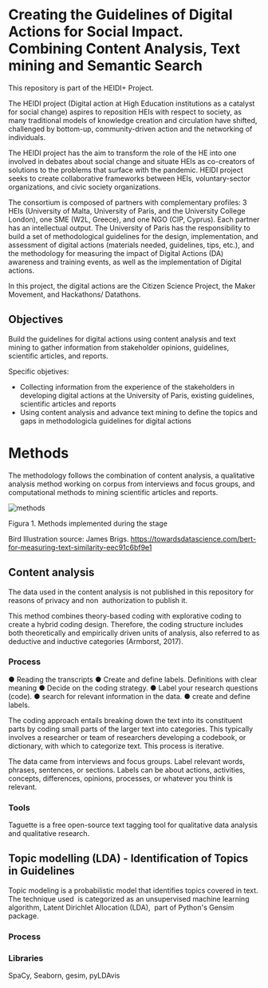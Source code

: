 # Creating the Guidelines of Digital Actions for Social Impact. Combining Content Analysis, Text mining and Semantic Search

This repository is part of the HEIDI+ Project. 

The HEIDI project (Digital action at High Education institutions as a catalyst for social change) aspires to reposition HEIs with respect to society, as many traditional models of knowledge creation and circulation have shifted, challenged by bottom-up, community-driven action and the networking of individuals. 

The HEIDI project has the aim to transform the role of the HE into one involved in debates about social change and situate HEIs as co-creators of solutions to the problems that surface with the pandemic. HEIDI project seeks to create collaborative frameworks between HEIs, voluntary-sector organizations, and civic society organizations.

The consortium is composed of partners with complementary profiles: 3 HEIs (University of Malta, University of Paris, and the University College London), one SME (W2L, Greece), and one NGO (CIP, Cyprus). Each partner has an intellectual output. The University of Paris has the responsibility to build a set of
methodological guidelines for the design, implementation, and assessment of digital actions (materials needed, guidelines, tips, etc.), and the methodology for measuring the impact of Digital Actions (DA) awareness and training events, as well as the implementation of Digital actions.

In this project, the digital actions are the Citizen Science Project, the Maker Movement, and Hackathons/ Datathons.

## Objectives

Build the guidelines for digital actions using content analysis and text mining to gather information from stakeholder opinions, guidelines, scientific articles, and reports.

Specific objetives: 
- Collecting information from  the experience of the stakeholders in developing digital actions at the University of Paris, existing guidelines, scientific articles and reports
- Using content analysis and advance text mining to define the topics and gaps in methodologicla guidelines for digital actions


# Methods
The methodology follows the combination of content analysis, a qualitative analysis method working on
corpus from interviews and focus groups, and computational methods to mining scientific articles and
reports.


![methods](http://url/to/img.png)


Figura 1. Methods implemented during the stage

Bird Illustration source: James Brigs.
https://towardsdatascience.com/bert-for-measuring-text-similarity-eec91c6bf9e1



## Content analysis
The data used in the content analysis is not published in this repository for reasons of privacy and non  authorization to publish it. 

This method combines theory-based coding with explorative coding to create a hybrid coding design. Therefore, the coding structure includes both theoretically and empirically driven units of analysis, also referred to as deductive and inductive categories (Armborst, 2017).

### Process
● Reading the transcripts
● Create and define labels. Definitions with clear meaning
● Decide on the coding strategy.
● Label your research questions (code).
● search for relevant information in the data.
● create and define labels.

The coding approach entails breaking down the text into its constituent parts by coding small parts of the larger text into categories. This typically involves a researcher or team of researchers developing a codebook, or dictionary, with which to categorize text. This process is iterative.

The data came from interviews and focus groups. Label relevant words, phrases, sentences, or sections. Labels can be about actions, activities, concepts, differences, opinions, processes, or whatever you think is relevant.

### Tools
Taguette is a free open-source text tagging tool for qualitative data analysis and qualitative research.


## Topic modelling (LDA) - Identification of Topics in Guidelines

Topic modeling is a probabilistic model that identifies topics covered in text. The technique used  is categorized as an unsupervised machine learning algorithm, Latent Dirichlet Allocation (LDA),  part of Python's Gensim package. 

### Process



### Libraries
SpaCy, Seaborn, gesim, pyLDAvis 



